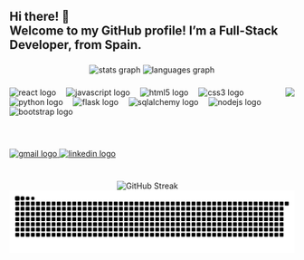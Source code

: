 <h2 align="left">Hi there! 👋<br>Welcome to my GitHub profile! I’m a Full-Stack Developer, from Spain.</h2>

###

<div align="center">
  <img src="https://github-readme-stats.vercel.app/api?username=Roberto-Torres-Martinez&hide_title=false&hide_rank=false&show_icons=true&include_all_commits=true&count_private=true&theme=ayu-mirage&disable_animations=false&locale=en&hide_border=false" width="400" alt="stats graph" />
  <img src="https://github-readme-stats.vercel.app/api/top-langs?username=Roberto-Torres-Martinez&locale=en&hide_title=false&layout=compact&card_width=400&langs_count=5&theme=ayu-mirage&hide_border=false" width="400" alt="languages graph" />
</div>

###

<img align="right" height="175" src="https://i.giphy.com/JqmupuTVZYaQX5s094.webp" />

###
<div align="left">
  <img src="https://cdn.jsdelivr.net/gh/devicons/devicon/icons/react/react-original.svg" height="47" alt="react logo"  />
  <img width="10" />
  <img src="https://cdn.jsdelivr.net/gh/devicons/devicon/icons/javascript/javascript-original.svg" height="47" alt="javascript logo"  />
  <img width="10" />
  <img src="https://cdn.jsdelivr.net/gh/devicons/devicon/icons/html5/html5-original.svg" height="47" alt="html5 logo"  />
  <img width="10" />
  <img src="https://cdn.jsdelivr.net/gh/devicons/devicon/icons/css3/css3-original.svg" height="47" alt="css3 logo"  />
  <img width="10" />
  <img src="https://cdn.jsdelivr.net/gh/devicons/devicon/icons/python/python-original.svg" height="47" alt="python logo"  />
  <img width="10" />
  <img src="https://cdn.jsdelivr.net/gh/devicons/devicon/icons/flask/flask-original.svg" height="47" alt="flask logo"  />
  <img width="10" />
  <img src="https://cdn.jsdelivr.net/gh/devicons/devicon/icons/sqlalchemy/sqlalchemy-original.svg" height="47" alt="sqlalchemy logo"  />
  <img width="10" />
  <img src="https://cdn.jsdelivr.net/gh/devicons/devicon/icons/nodejs/nodejs-original.svg" height="47" alt="nodejs logo"  />
  <img width="10" />
  <img src="https://cdn.jsdelivr.net/gh/devicons/devicon/icons/bootstrap/bootstrap-original.svg" height="47" alt="bootstrap logo"  />
</div>
<br>

###

<br>
<div align="left">
  <a href="mailto:roberxiri@gmail.com" targat="_blank">
  <img src="https://img.shields.io/static/v1?message=Gmail&logo=gmail&label=&color=D14836&logoColor=white&labelColor=&style=for-the-badge" height="35" alt="gmail logo"  />
  </a>
<a href="https://www.linkedin.com/in/roberto-torres-martinez/" target="_blank">
  <img src="https://img.shields.io/static/v1?message=LinkedIn&logo=linkedin&label=&color=0077B5&logoColor=white&labelColor=&style=for-the-badge" height="35" alt="linkedin logo"  />
  </a>
</div>

###
<br>
<div align="center">
  <img src="https://nirzak-streak-stats.vercel.app/?user=Roberto-Torres-Martinez&theme=radical&hide_border=true" alt="GitHub Streak" />
  <img src="https://raw.githubusercontent.com/Roberto-Torres-Martinez/Roberto-Torres-Martinez/output/snake.svg" alt="Snake animation" />
</div>
